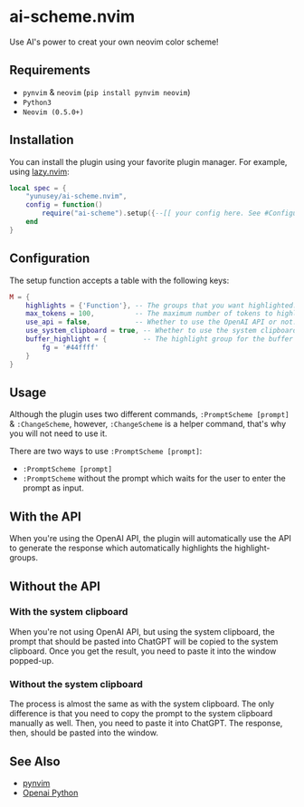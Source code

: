 # ai-scheme.nvim

Use AI's power to creat your own neovim color scheme!

## Requirements
- `pynvim` & `neovim` (`pip install pynvim neovim`)
- `Python3`
- `Neovim (0.5.0+)`

## Installation

You can install the plugin using your favorite plugin manager. For example, using [lazy.nvim](https://github.com/folke/lazy.nvim):

```lua
local spec = {
    "yunusey/ai-scheme.nvim",
    config = function()
        require("ai-scheme").setup({--[[ your config here. See #Configuration ]]})
    end
}
```

## Configuration

The setup function accepts a table with the following keys:

```lua
M = {
	highlights = {'Function'}, -- The groups that you want highlighted.
	max_tokens = 100,          -- The maximum number of tokens to highlight (only used when `use_api` is set to true).
	use_api = false,           -- Whether to use the OpenAI API or not. If you do not want to use the API, you will be pasting the prompt to ChatGPT manually.
	use_system_clipboard = true, -- Whether to use the system clipboard or not (only used when `use_api` is set to false).
	buffer_highlight = {         -- The highlight group for the buffer that is used for prompt.
		fg = '#44ffff'
	}
}
```

## Usage

Although the plugin uses two different commands, `:PromptScheme [prompt]` & `:ChangeScheme`, however, `:ChangeScheme` is a helper command, that's why you will not need to use it.

There are two ways to use `:PromptScheme [prompt]`:
- `:PromptScheme [prompt]`
- `:PromptScheme` without the prompt which waits for the user to enter the prompt as input.

## With the API
When you're using the OpenAI API, the plugin will automatically use the API to generate the response which automatically highlights the highlight-groups.

## Without the API
### With the system clipboard
When you're not using OpenAI API, but using the system clipboard, the prompt that should be pasted into ChatGPT will be copied to the system clipboard. Once you get the result, you need to paste it into the window popped-up.

### Without the system clipboard
The process is almost the same as with the system clipboard. The only difference is that you need to copy the prompt to the system clipboard manually as well. Then, you need to paste it into ChatGPT. The response, then, should be pasted into the window.

## See Also
- [pynvim](https://github.com/neovim/pynvim)
- [Openai Python](https://github.com/openai/openai-python)

